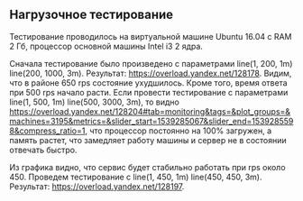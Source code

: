## Нагрузочное тестирование

Тестирование проводилось на виртуальной машине Ubuntu 16.04 c RAM 2 Гб, процессор основной машины Intel i3 2 ядра.

Сначала тестирование было произведено с параметрами line(1, 200, 1m) line(200, 1000, 3m). Результат: https://overload.yandex.net/128178. Видим, что в районе 650 rps состояние ухудшилось. Кроме того, время ответа при 500 rps начало расти. Если провести тестирование с параметрами line(1, 500, 1m) line(500, 3000, 3m), то видно https://overload.yandex.net/128204#tab=monitoring&tags=&plot_groups=&machines=3195&metrics=&slider_start=1539285067&slider_end=1539285598&compress_ratio=1, что процессор постоянно на 100% загружен, а память растет, что замедляет работу машины и сервер не в состоянии отвечать быстро.

Из графика видно, что сервис будет стабильно работать при rps около 450. Проведем тестирование с line(1, 450, 1m) line(450, 450, 3m). Результат: https://overload.yandex.net/128197.
